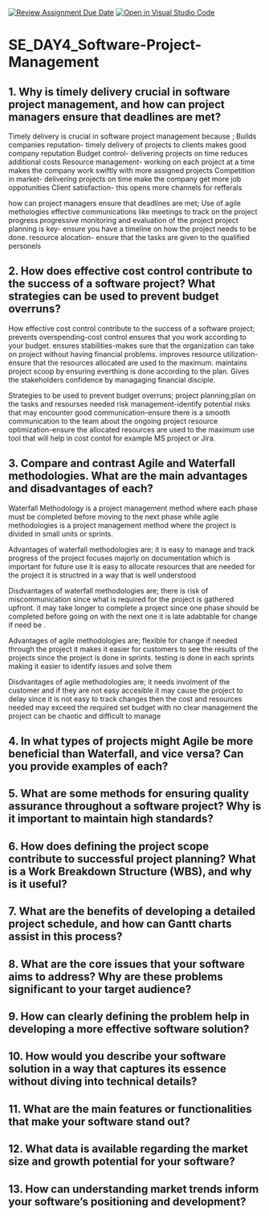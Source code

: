 [![Review Assignment Due Date](https://classroom.github.com/assets/deadline-readme-button-22041afd0340ce965d47ae6ef1cefeee28c7c493a6346c4f15d667ab976d596c.svg)](https://classroom.github.com/a/9pw6JKcu)
[![Open in Visual Studio Code](https://classroom.github.com/assets/open-in-vscode-2e0aaae1b6195c2367325f4f02e2d04e9abb55f0b24a779b69b11b9e10269abc.svg)](https://classroom.github.com/online_ide?assignment_repo_id=18669581&assignment_repo_type=AssignmentRepo)
# SE_DAY4_Software-Project-Management
## 1. Why is timely delivery crucial in software project management, and how can project managers ensure that deadlines are met?
 Timely delivery is  crucial in software project management because ;
 Builds companies reputation- timely delivery of projects to clients makes good company reputation
 Budget control- delivering projects on time reduces additional costs
 Resource management- working on each project at a time makes the company work swiftly with more assigned projects
 Competition in market- delivering projects on time make the company get more job oppotunities
 Client satisfaction- this opens more channels for  refferals 
 
how can project managers ensure that deadlines are met;
Use of agile methologies
effective communications like meetings to track on the project progress
progressive monitoring and evaluation of the project
project planning is key- ensure you have a timeline on how the project needs to be done.
 resource alocation- ensure that the tasks are given to the qualified personels

## 2. How does effective cost control contribute to the success of a software project? What strategies can be used to prevent budget overruns?
How  effective cost control contribute to the success of a software project;
prevents overspending-cost control ensures that you work according to your budget.
ensures stabilities-makes sure that the organization can take on  project without having financial problems.
improves resource utilization- ensure that the resources allocated are used to the maximum.
maintains project scoop by ensuring everthing is done according to the plan.
Gives the stakeholders confidence by managaging financial disciple.

Strategies to be used to prevent budget overruns;
project planning;plan on the tasks and resourses needed
risk management-identify potential risks that may encounter
good communication-ensure there is a smooth communication to the team  about the ongoing project
resource optimization-ensure the allocated resources are used to the maximum
use tool that will help in cost contol for example MS project or Jira.

## 3. Compare and contrast Agile and Waterfall methodologies. What are the main advantages and disadvantages of each?

Waterfall Methodology is a project management method  where each phase must be completed before moving to the next phase  while agile methodologies is a project management method where the project is divided in small units or sprints.

Advantages of waterfall methodologies are;
it is easy to manage and track progress of the project
focuses majorly on documentation which is important for future use
it is easy to allocate resources that are needed for the project
it is structred in a way that is well understood

Disdvantages of waterfall methodologies are;
there is risk of miscommunication since what is required for the project is gathered upfront.
it may take longer to complete a project since one phase should be completed before going on with the next one
it is late adabtable for change if need be .

Advantages of agile methodologies are;
flexible for change if needed through the project
it makes it easier for customers to see the results of the projects since the project is done in sprints.
testing is done in each sprints making it easier to identify issues and solve them

Disdvantages of agile  methodologies are;
it needs involment of the customer and if they are not easy accesible it may cause the project to delay 
since it is not easy to track changes then the cost and resources needed may exceed the required set budget
with no clear management the project can be chaotic and difficult to manage 







## 4. In what types of projects might Agile be more beneficial than Waterfall, and vice versa? Can you provide examples of each?
## 5. What are some methods for ensuring quality assurance throughout a software project? Why is it important to maintain high standards?
## 6. How does defining the project scope contribute to successful project planning? What is a Work Breakdown Structure (WBS), and why is it useful?
## 7. What are the benefits of developing a detailed project schedule, and how can Gantt charts assist in this process?
## 8. What are the core issues that your software aims to address? Why are these problems significant to your target audience?
## 9. How can clearly defining the problem help in developing a more effective software solution?
## 10. How would you describe your software solution in a way that captures its essence without diving into technical details?
## 11. What are the main features or functionalities that make your software stand out?
## 12. What data is available regarding the market size and growth potential for your software?
## 13. How can understanding market trends inform your software’s positioning and development?
